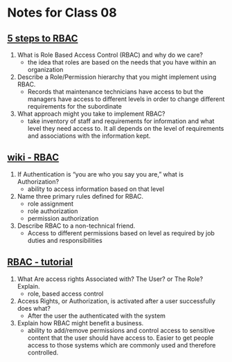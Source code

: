 # Notes for Class 08

## [5 steps to RBAC](https://www.csoonline.com/article/3060780/security/5-steps-to-simple-role-based-access-control.html)

1. What is Role Based Access Control (RBAC) and why do we care?
    * the idea that roles are based on the needs that you have within an organization
2. Describe a Role/Permission hierarchy that you might implement using RBAC.
    * Records that maintenance technicians have access to but the managers have access to different levels in order to change different requirements for the subordinate
3. What approach might you take to implement RBAC?
    * take inventory of staff and requirements for information and what level they need access to. It all depends on the level of requirements and associations with the information kept.

## [wiki - RBAC](https://en.wikipedia.org/wiki/Role-based_access_control)

1. If Authentication is “you are who you say you are,” what is Authorization?
    * ability to access information based on that level
2. Name three primary rules defined for RBAC.
    * role assignment
    * role authorization
    * permission authorization
3. Describe RBAC to a non-technical friend.
    * Access to different permissions based on level as required by job duties and responsibilities

## [RBAC - tutorial](https://www.youtube.com/watch?v=C4NP8Eon3cA)

1. What Are access rights Associated with? The User? or The Role? Explain.
    * role, based access control
2. Access Rights, or Authorization, is activated after a user successfully does what?
    * After the user the authenticated with the system
3. Explain how RBAC might benefit a business.
    * ability to add/remove permissions and control access to sensitive content that the user should have access to. Easier to get people access to those systems which are commonly used and therefore controlled.
